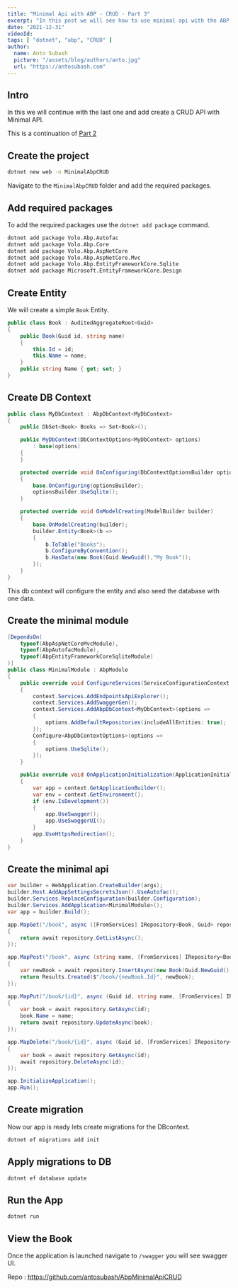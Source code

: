 ```yaml
---
title: "Minimal Api with ABP - CRUD - Part 3"
excerpt: "In this post we will see how to use minimal api with the ABP application to create a CRUD app."
date: "2021-12-31"
videoId: 
tags: [ "dotnet", "abp", "CRUD" ]
author:
  name: Anto Subash
  picture: "/assets/blog/authors/anto.jpg"
  url: "https://antosubash.com"
---
```


## Intro

In this we will continue with the last one and add create a CRUD API with Minimal API.

This is a continuation of [Part 2](https://blog.antosubash.com/posts/abp-with-minimal-api-p2)

## Create the project

```bash
dotnet new web -n MinimalAbpCRUD
```

Navigate to the `MinimalAbpCRUD` folder and add the required packages.

## Add required packages

To add the required packages use the `dotnet add package` command.

```bash
dotnet add package Volo.Abp.Autofac
dotnet add package Volo.Abp.Core
dotnet add package Volo.Abp.AspNetCore
dotnet add package Volo.Abp.AspNetCore.Mvc
dotnet add package Volo.Abp.EntityFrameworkCore.Sqlite
dotnet add package Microsoft.EntityFrameworkCore.Design
```

## Create Entity

We will create a simple `Book` Entity.

```cs
public class Book : AuditedAggregateRoot<Guid>
{
    public Book(Guid id, string name)
    {
        this.Id = id;
        this.Name = name;
    }
    public string Name { get; set; }
}
```

## Create DB Context

```cs
public class MyDbContext : AbpDbContext<MyDbContext>
{
    public DbSet<Book> Books => Set<Book>();

    public MyDbContext(DbContextOptions<MyDbContext> options)
        : base(options)
    {
    }

    protected override void OnConfiguring(DbContextOptionsBuilder optionsBuilder)
    {
        base.OnConfiguring(optionsBuilder);
        optionsBuilder.UseSqlite();
    }

    protected override void OnModelCreating(ModelBuilder builder)
    {
        base.OnModelCreating(builder);
        builder.Entity<Book>(b =>
        {
            b.ToTable("Books");
            b.ConfigureByConvention();
            b.HasData(new Book(Guid.NewGuid(),"My Book"));
        });
    }
}
```

This db context will configure the entity and also seed the database with one data.

## Create the minimal module

```cs
[DependsOn(
    typeof(AbpAspNetCoreMvcModule),
    typeof(AbpAutofacModule),
    typeof(AbpEntityFrameworkCoreSqliteModule)
)]
public class MinimalModule : AbpModule
{
    public override void ConfigureServices(ServiceConfigurationContext context)
    {  
        context.Services.AddEndpointsApiExplorer();
        context.Services.AddSwaggerGen();   
        context.Services.AddAbpDbContext<MyDbContext>(options =>
        {
            options.AddDefaultRepositories(includeAllEntities: true);
        }); 
        Configure<AbpDbContextOptions>(options =>
        {
            options.UseSqlite();
        });
    }

    public override void OnApplicationInitialization(ApplicationInitializationContext context)
    {
        var app = context.GetApplicationBuilder();
        var env = context.GetEnvironment();
        if (env.IsDevelopment())
        {
            app.UseSwagger();
            app.UseSwaggerUI();
        }
        app.UseHttpsRedirection();
    }
}
```

## Create the minimal api

```cs
var builder = WebApplication.CreateBuilder(args);
builder.Host.AddAppSettingsSecretsJson().UseAutofac();
builder.Services.ReplaceConfiguration(builder.Configuration);
builder.Services.AddApplication<MinimalModule>();
var app = builder.Build();

app.MapGet("/book", async ([FromServices] IRepository<Book, Guid> repository) =>
{
    return await repository.GetListAsync();
});

app.MapPost("/book", async (string name, [FromServices] IRepository<Book, Guid> repository) =>
{
    var newBook = await repository.InsertAsync(new Book(Guid.NewGuid(),name));
    return Results.Created($"/book/{newBook.Id}", newBook);
});

app.MapPut("/book/{id}", async (Guid id, string name, [FromServices] IRepository<Book, Guid> repository) =>
{
    var book = await repository.GetAsync(id);
    book.Name = name;
    return await repository.UpdateAsync(book);
});

app.MapDelete("/book/{id}", async (Guid id, [FromServices] IRepository<Book, Guid> repository) =>
{
    var book = await repository.GetAsync(id);
    await repository.DeleteAsync(id);
});

app.InitializeApplication();
app.Run();
```

## Create migration

Now our app is ready lets create migrations for the DBcontext.

```bash
dotnet ef migrations add init
```

## Apply migrations to DB

```bash
dotnet ef database update
```

## Run the App

```bash
dotnet run
```

## View the Book

Once the application is launched navigate to `/swagger` you will see swagger UI.

Repo : <https://github.com/antosubash/AbpMinimalApiCRUD>
